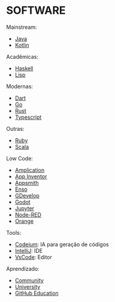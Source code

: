 # SOFTWARE

Mainstream:

- [Java](software/java.md 'Java')
- [Kotlin](software/kotlin.md 'Kotlin')

Acadêmicas:

- [Haskell](software/haskell.mds 'Haskell')
- [Lisp](software/lisp.md 'Lisp')

Modernas:

- [Dart](software/dart.md 'Dart')
- [Go](software/go.md 'Go')
- [Rust](software/rust.md 'Rust')
- [Typescript](software/typescript.md 'Typescript')

Outras:

- [Ruby](software/ruby.md 'Ruby')
- [Scala](software/scala.md 'Scala')

Low Code:

- [Amplication](https://amplication.com/ 'Amplication')
- [App Inventor](http://appinventor.mit.edu/ 'App Inventor')
- [Appsmith](https://github.com/appsmithorg/appsmith 'Appsmith')
- [Enso](https://enso.org/ 'Enso')
- [GDevelop](https://gdevelop.io/ 'GDevelop')
- [Godot](https://godotengine.org/ 'Godot')
- [Jupyter](https://jupyter.org/ 'Jupyter')
- [Node-RED](https://nodered.org/ 'Node-RED')
- [Orange](https://orangedatamining.com/ 'Orange')

Tools:

- [Codeium](https://codeium.com/ 'Codeium'): IA para geração de códigos
- [IntelliJ](https://www.jetbrains.com/ 'IntelliJ'): IDE
- [VsCode](https://code.visualstudio.com/ 'VsCode'): Editor

Aprendizado:

- [Community](software/community.md 'Community')
- [University](software/university.md 'University')
- [GitHub Education](https://education.github.com/ 'Github Education')
